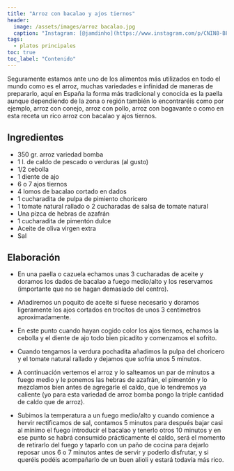 ```yaml
---
title: "Arroz con bacalao y ajos tiernos"
header:
  image: /assets/images/arroz bacalao.jpg
  caption: "Instagram: [@jamdinho](https://www.instagram.com/p/CNIN8-BFN1S/)"
tags:
  - platos principales
toc: true
toc_label: "Contenido"
---
```


Seguramente estamos ante uno de los alimentos más utilizados en todo el mundo como es el arroz, muchas variedades e infinidad de maneras de prepararlo, aquí en España la forma más tradicional y conocida es la paella aunque dependiendo de la zona o región también lo encontraréis como por ejemplo, arroz con conejo, arroz con pollo, arroz con bogavante o como en esta receta un rico arroz con bacalao y ajos tiernos.


## Ingredientes

- 350 gr. arroz variedad bomba
- 1 l. de caldo de pescado o verduras (al gusto)
- 1/2 cebolla
- 1 diente de ajo
- 6 o 7 ajos tiernos
- 4 lomos de bacalao cortado en dados
- 1 cucharadita de pulpa de pimiento choricero
- 1 tomate natural rallado o 2 cucharadas de salsa de tomate natural
- Una pizca de hebras de azafrán
- 1 cucharadita de pimentón dulce
- Aceite de oliva virgen extra
- Sal


## Elaboración

- En una paella o cazuela echamos unas 3 cucharadas de aceite y doramos los dados de bacalao a fuego medio/alto y los reservamos (importante que no se hagan demasiado del centro).

- Añadiremos un poquito de aceite si fuese necesario y doramos ligeramente los ajos cortados en trocitos de unos 3 centímetros aproximadamente.

- En este punto cuando hayan cogido color los ajos tiernos, echamos la cebolla y el diente de ajo todo bien picadito y comenzamos el sofrito.

- Cuando tengamos la verdura pochadita añadimos la pulpa del choricero y el tomate natural rallado y dejamos que sofria unos 5 minutos.

- A continuación vertemos el arroz y lo salteamos un par de minutos a fuego medio y le ponemos las hebras de azafrán, el pimentón y lo mezclamos bien antes de agregarle el caldo, que lo tendremos ya caliente (yo para esta variedad de arroz bomba pongo la triple cantidad de caldo que de arroz).

- Subimos la temperatura a un fuego medio/alto y cuando comience a hervir rectificamos de sal, contamos 5 minutos para después bajar casi al mínimo el fuego introducir el bacalao y tenerlo otros 10 minutos y en ese punto se habrá consumido prácticamente el caldo, será el momento de retirarlo del fuego y taparlo con un paño de cocina para dejarlo reposar unos 6 o 7 minutos antes de servir y poderlo disfrutar, y si queréis podéis acompañarlo de un buen alioli y estará todavía más rico.